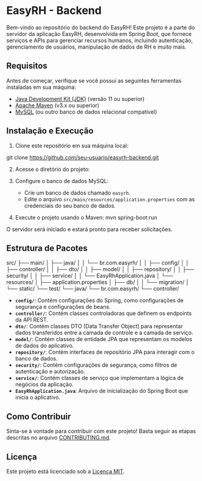 # EasyRH - Backend

Bem-vindo ao repositório do backend do EasyRH! Este projeto é a parte do servidor da aplicação EasyRH, desenvolvida em Spring Boot, que fornece serviços e APIs para gerenciar recursos humanos, incluindo autenticação, gerenciamento de usuários, manipulação de dados de RH e muito mais.

## Requisitos

Antes de começar, verifique se você possui as seguintes ferramentas instaladas em sua máquina:

- [Java Development Kit (JDK)](https://www.oracle.com/java/technologies/javase-jdk11-downloads.html) (versão 11 ou superior)
- [Apache Maven](https://maven.apache.org/) (v3.x ou superior)
- [MySQL](https://www.mysql.com/) (ou outro banco de dados relacional compatível)

## Instalação e Execução

1. Clone este repositório em sua máquina local:

git clone https://github.com/seu-usuario/easyrh-backend.git

2. Acesse o diretório do projeto:

3. Configure o banco de dados MySQL:
   - Crie um banco de dados chamado `easyrh`.
   - Edite o arquivo `src/main/resources/application.properties` com as credenciais do seu banco de dados.

4. Execute o projeto usando o Maven:
mvn spring-boot:run

O servidor será iniciado e estará pronto para receber solicitações.

## Estrutura de Pacotes

src/
├── main/
│ ├── java/
│ │ └── br.com.easyrh/
│ │ ├── config/
│ │ ├── controller/
│ │ ├── dto/
│ │ ├── model/
│ │ ├── repository/
│ │ ├── security/
│ │ ├── service/
│ │ └── EasyRhApplication.java
│ └── resources/
│ ├── application.properties
│ ├── db/
│ │ └── migration/
│ └── static/
└── test/
└── java/
└── br.com.easyrh/
└── controller/


- **`config/`**: Contém configurações do Spring, como configurações de segurança e configurações de beans.
- **`controller/`**: Contém classes controladoras que definem os endpoints da API REST.
- **`dto/`**: Contém classes DTO (Data Transfer Object) para representar dados transferidos entre a camada de controle e a camada de serviço.
- **`model/`**: Contém classes de entidade JPA que representam os modelos de dados do aplicativo.
- **`repository/`**: Contém interfaces de repositório JPA para interagir com o banco de dados.
- **`security/`**: Contém configurações de segurança, como filtros de autenticação e autorização.
- **`service/`**: Contém classes de serviço que implementam a lógica de negócios da aplicação.
- **`EasyRhApplication.java`**: Arquivo de inicialização do Spring Boot que inicia o aplicativo.

## Como Contribuir

Sinta-se à vontade para contribuir com este projeto! Basta seguir as etapas descritas no arquivo [CONTRIBUTING.md](CONTRIBUTING.md).

## Licença

Este projeto está licenciado sob a [Licença MIT](LICENSE).

